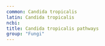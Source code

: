 ```yaml
---
common: Candida tropicalis
latin: Candida tropicalis
ncbi: 
title: Candida tropicalis pathways
group: "Fungi"
---
```

